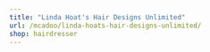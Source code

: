 ```yaml
---
title: "Linda Hoat's Hair Designs Unlimited"
url: /mcadoo/linda-hoats-hair-designs-unlimited/
shop: hairdresser
---
```

